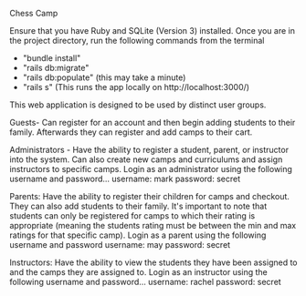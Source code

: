 Chess Camp

Ensure that you have Ruby and SQLite (Version 3) installed. Once you are in the project directory, run the following commands from the terminal

- "bundle install"
- "rails db:migrate"
- "rails db:populate" (this may take a minute)
- "rails s" (This runs the app locally on http://localhost:3000/)


This web application is designed to be used by distinct user groups.

Guests- Can register for an account and then begin adding students to their family. Afterwards they can register and add camps to their cart.

Administrators - Have the ability to register a student, parent, or instructor into the system. Can also create new camps and curriculums and assign instructors to specific camps. Login as an administrator using the following username and password...
username: mark
password: secret


Parents: Have the ability to register their children for camps and checkout. They can also add students to their family. It's important to note that students can only be registered for camps to which their rating is appropriate (meaning the students rating must be between the min and max ratings for that specific camp). Login as a parent using the following username and password
username: may
password: secret


Instructors: Have the ability to view the students they have been assigned to and the camps they are assigned to. Login as an instructor using the following username and password...
username: rachel
password: secret
